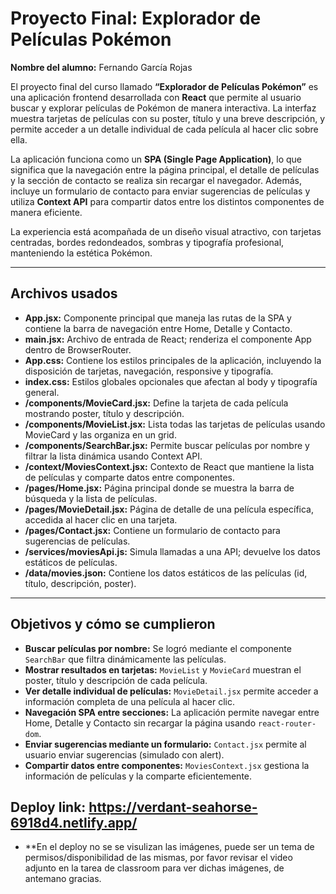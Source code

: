 # Proyecto Final: Explorador de Películas Pokémon

**Nombre del alumno:** Fernando García Rojas

El proyecto final del curso llamado **“Explorador de Películas Pokémon”** es una aplicación frontend desarrollada con **React** que permite al usuario buscar y explorar películas de Pokémon de manera interactiva. La interfaz muestra tarjetas de películas con su poster, título y una breve descripción, y permite acceder a un detalle individual de cada película al hacer clic sobre ella.  

La aplicación funciona como un **SPA (Single Page Application)**, lo que significa que la navegación entre la página principal, el detalle de películas y la sección de contacto se realiza sin recargar el navegador. Además, incluye un formulario de contacto para enviar sugerencias de películas y utiliza **Context API** para compartir datos entre los distintos componentes de manera eficiente.  

La experiencia está acompañada de un diseño visual atractivo, con tarjetas centradas, bordes redondeados, sombras y tipografía profesional, manteniendo la estética Pokémon.

---

## Archivos usados

- **App.jsx:** Componente principal que maneja las rutas de la SPA y contiene la barra de navegación entre Home, Detalle y Contacto.  
- **main.jsx:** Archivo de entrada de React; renderiza el componente App dentro de BrowserRouter.  
- **App.css:** Contiene los estilos principales de la aplicación, incluyendo la disposición de tarjetas, navegación, responsive y tipografía.  
- **index.css:** Estilos globales opcionales que afectan al body y tipografía general.  
- **/components/MovieCard.jsx:** Define la tarjeta de cada película mostrando poster, título y descripción.  
- **/components/MovieList.jsx:** Lista todas las tarjetas de películas usando MovieCard y las organiza en un grid.  
- **/components/SearchBar.jsx:** Permite buscar películas por nombre y filtrar la lista dinámica usando Context API.  
- **/context/MoviesContext.jsx:** Contexto de React que mantiene la lista de películas y comparte datos entre componentes.  
- **/pages/Home.jsx:** Página principal donde se muestra la barra de búsqueda y la lista de películas.  
- **/pages/MovieDetail.jsx:** Página de detalle de una película específica, accedida al hacer clic en una tarjeta.  
- **/pages/Contact.jsx:** Contiene un formulario de contacto para sugerencias de películas.  
- **/services/moviesApi.js:** Simula llamadas a una API; devuelve los datos estáticos de películas.  
- **/data/movies.json:** Contiene los datos estáticos de las películas (id, título, descripción, poster).  

---

## Objetivos y cómo se cumplieron

- **Buscar películas por nombre:** Se logró mediante el componente `SearchBar` que filtra dinámicamente las películas.  
- **Mostrar resultados en tarjetas:** `MovieList` y `MovieCard` muestran el poster, título y descripción de cada película.  
- **Ver detalle individual de películas:** `MovieDetail.jsx` permite acceder a información completa de una película al hacer clic.  
- **Navegación SPA entre secciones:** La aplicación permite navegar entre Home, Detalle y Contacto sin recargar la página usando `react-router-dom`.  
- **Enviar sugerencias mediante un formulario:** `Contact.jsx` permite al usuario enviar sugerencias (simulado con alert).  
- **Compartir datos entre componentes:** `MoviesContext.jsx` gestiona la información de películas y la comparte eficientemente.
## Deploy link: https://verdant-seahorse-6918d4.netlify.app/ 
- **En el deploy no se se visulizan las imágenes, puede ser un tema de permisos/disponibilidad de las mismas, por favor revisar el video adjunto en la tarea de classroom para ver dichas imágenes, de antemano gracias.


